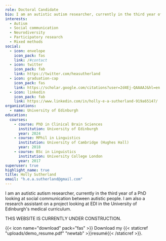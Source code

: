 ```yaml
---
role: Doctoral Candidate
bio: I am an autistic autism researcher, currently in the third year of a PhD looking at social communication between autistic people. I am also a research assistant on a project looking at EDI in the University of Edinburgh's medical curriculum.
interests:
  - Autism
  - Social communication
  - Neurodiversity
  - Participatory research
  - Mixed methods
social:
  - icon: envelope
    icon_pack: fas
    link: /#contact
  - icon: twitter
    icon_pack: fab
    link: https://twitter.com/heasutherland
  - icon: graduation-cap
    icon_pack: fas
    link: https://scholar.google.com/citations?user=2d4Ej-QAAAAJ&hl=en
  - icon: linkedin
    icon_pack: fab
    link: https://www.linkedin.com/in/holly-e-a-sutherland-919a65147/
organizations:
  - name: University of Edinburgh
education:
  courses:
    - course: PhD in Clinical Brain Sciences
      institution: University of Edinburgh
      year: 2024
    - course: MPhil in Linguistics
      institution: University of Cambridge (Hughes Hall)
      year: 2018
    - course: BSc in Linguistics
      institution: University College London
      year: 2017
superuser: true
highlight_name: true
title: Holly Sutherland
email: "h.e.a.sutherland@gmail.com"
---
```

I am an autistic autism researcher, currently in the third year of a PhD looking at social communication between autistic people. I am also a research assistant on a project looking at EDI in the University of Edinburgh's medical curriculum.

THIS WEBSITE IS CURRENTLY UNDER CONSTRUCTION.

{{< icon name="download" pack="fas" >}} Download my {{< staticref "uploads/demo_resume.pdf" "newtab" >}}resumé{{< /staticref >}}.
